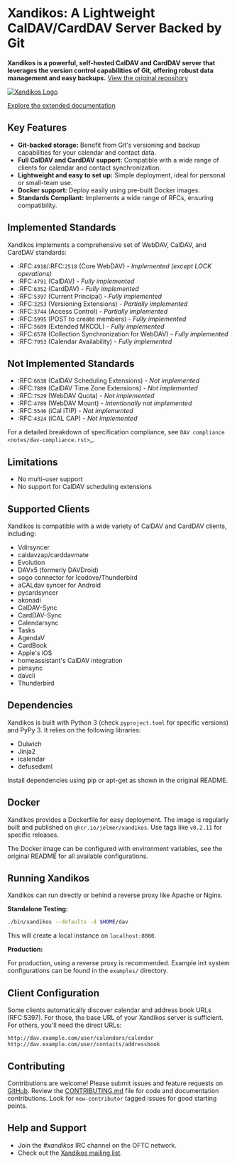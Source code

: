 # Xandikos: A Lightweight CalDAV/CardDAV Server Backed by Git

**Xandikos is a powerful, self-hosted CalDAV and CardDAV server that leverages the version control capabilities of Git, offering robust data management and easy backups.**  [View the original repository](https://github.com/jelmer/xandikos)

[![Xandikos Logo](logo.png)](https://github.com/jelmer/xandikos)

[Explore the extended documentation](https://www.xandikos.org/docs/)

## Key Features

*   **Git-backed storage:** Benefit from Git's versioning and backup capabilities for your calendar and contact data.
*   **Full CalDAV and CardDAV support:** Compatible with a wide range of clients for calendar and contact synchronization.
*   **Lightweight and easy to set up:** Simple deployment, ideal for personal or small-team use.
*   **Docker support:** Deploy easily using pre-built Docker images.
*   **Standards Compliant:** Implements a wide range of RFCs, ensuring compatibility.

## Implemented Standards

Xandikos implements a comprehensive set of WebDAV, CalDAV, and CardDAV standards:

*   :RFC:`4918`/:RFC:`2518` (Core WebDAV) - *Implemented (except LOCK operations)*
*   :RFC:`4791` (CalDAV) - *Fully implemented*
*   :RFC:`6352` (CardDAV) - *Fully implemented*
*   :RFC:`5397` (Current Principal) - *Fully implemented*
*   :RFC:`3253` (Versioning Extensions) - *Partially implemented*
*   :RFC:`3744` (Access Control) - *Partially implemented*
*   :RFC:`5995` (POST to create members) - *Fully implemented*
*   :RFC:`5689` (Extended MKCOL) - *Fully implemented*
*   :RFC:`6578` (Collection Synchronization for WebDAV) - *Fully implemented*
*   :RFC:`7953` (Calendar Availability) - *Fully implemented*

## Not Implemented Standards

*   :RFC:`6638` (CalDAV Scheduling Extensions) - *Not implemented*
*   :RFC:`7809` (CalDAV Time Zone Extensions) - *Not implemented*
*   :RFC:`7529` (WebDAV Quota) - *Not implemented*
*   :RFC:`4709` (WebDAV Mount) - *Intentionally not implemented*
*   :RFC:`5546` (iCal iTIP) - *Not implemented*
*   :RFC:`4324` (iCAL CAP) - *Not implemented*

For a detailed breakdown of specification compliance, see `DAV compliance <notes/dav-compliance.rst>`_.

## Limitations

*   No multi-user support
*   No support for CalDAV scheduling extensions

## Supported Clients

Xandikos is compatible with a wide variety of CalDAV and CardDAV clients, including:

*   Vdirsyncer
*   caldavzap/carddavmate
*   Evolution
*   DAVx5 (formerly DAVDroid)
*   sogo connector for Icedove/Thunderbird
*   aCALdav syncer for Android
*   pycardsyncer
*   akonadi
*   CalDAV-Sync
*   CardDAV-Sync
*   Calendarsync
*   Tasks
*   AgendaV
*   CardBook
*   Apple's iOS
*   homeassistant's CalDAV integration
*   pimsync
*   davcli
*   Thunderbird

## Dependencies

Xandikos is built with Python 3 (check `pyproject.toml` for specific versions) and PyPy 3.  It relies on the following libraries:

*   Dulwich
*   Jinja2
*   icalendar
*   defusedxml

Install dependencies using pip or apt-get as shown in the original README.

## Docker

Xandikos provides a Dockerfile for easy deployment.  The image is regularly built and published on `ghcr.io/jelmer/xandikos`.  Use tags like `v0.2.11` for specific releases.

The Docker image can be configured with environment variables, see the original README for all available configurations.

## Running Xandikos

Xandikos can run directly or behind a reverse proxy like Apache or Nginx.

**Standalone Testing:**

```bash
./bin/xandikos --defaults -d $HOME/dav
```

This will create a local instance on `localhost:8080`.

**Production:**

For production, using a reverse proxy is recommended. Example init system configurations can be found in the `examples/` directory.

## Client Configuration

Some clients automatically discover calendar and address book URLs (RFC:5397). For those, the base URL of your Xandikos server is sufficient.  For others, you'll need the direct URLs:

```
http://dav.example.com/user/calendars/calendar
http://dav.example.com/user/contacts/addressbook
```

## Contributing

Contributions are welcome! Please submit issues and feature requests on [GitHub](https://github.com/jelmer/xandikos/issues/new).  Review the [CONTRIBUTING.md](CONTRIBUTING.md) file for code and documentation contributions.  Look for `new-contributor` tagged issues for good starting points.

## Help and Support

*   Join the *#xandikos* IRC channel on the OFTC network.
*   Check out the [Xandikos mailing list](https://groups.google.com/forum/#!forum/xandikos).